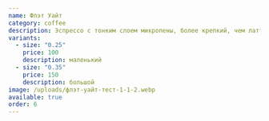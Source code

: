 ```yaml
---
name: Флэт Уайт
category: coffee
description: Эспрессо с тонким слоем микропены, более крепкий, чем латте.
variants:
  - size: "0.25"
    price: 100
    description: маленький
  - size: "0.35"
    price: 150
    description: большой
image: /uploads/флэт-уайт-тест-1-1-2.webp
available: true
order: 6
---
```

